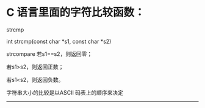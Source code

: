 # C 语言里面的字符比较函数：strcmp

int strcmp\(const char \*s1, const char \*s2\)

strcompare若s1==s2，则返回零；

若s1&gt;s2，则返回正数；

若s1&lt;s2，则返回负数。

字符串大小的比较是以ASCII 码表上的顺序来决定

---



